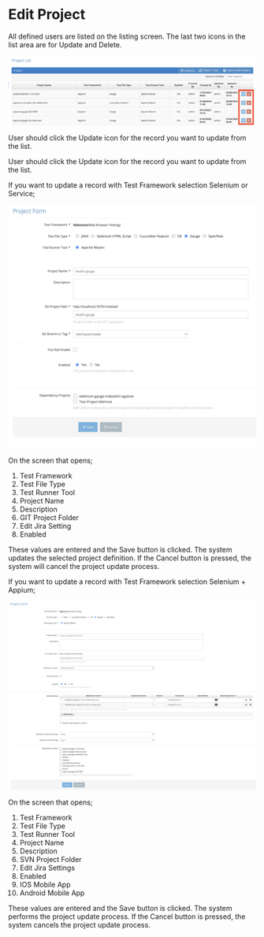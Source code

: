 # Edit Project

All defined users are listed on the listing screen. The last two icons in the list area are for Update and Delete.

![](../../.gitbook/assets/ProjectList-Update.png)

User should click the Update icon for the record you want to update from the list.



User should click the Update icon for the record you want to update from the list.&#x20;

If you want to update a record with Test Framework selection Selenium or Service;&#x20;



![](../../.gitbook/assets/ProjectForm-Update.png)

On the screen that opens;&#x20;

&#x20;

1. Test Framework &#x20;
2. Test File Type &#x20;
3. Test Runner Tool &#x20;
4. Project Name &#x20;
5. Description &#x20;
6. GIT Project Folder &#x20;
7. Edit Jira Setting &#x20;
8. Enabled &#x20;

&#x20;

These values are entered and the Save button is clicked. The system updates the selected project definition. If the Cancel button is pressed, the system will cancel the project update process.&#x20;



If you want to update a record with Test Framework selection Selenium + Appium;



![](../../.gitbook/assets/ProjectFrom-Appium.png)

On the screen that opens;&#x20;

1. Test Framework &#x20;
2. Test File Type &#x20;
3. Test Runner Tool &#x20;
4. Project Name &#x20;
5. Description &#x20;
6. SVN Project Folder &#x20;
7. Edit Jira Settings &#x20;
8. Enabled &#x20;
9. IOS Mobile App&#x20;
10. Android Mobile App &#x20;

These values are entered and the Save button is clicked. The system performs the project update process. If the Cancel button is pressed, the system cancels the project update process.&#x20;

